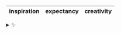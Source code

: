 | inspiration | expectancy | creativity |
| :---------: | :--------: | :--------: |

<details>
  <summary>✨</summary>
  These words are chosen at random each day. New words will appear here tomorrow morning.
</details>